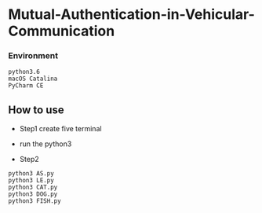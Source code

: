 # Mutual-Authentication-in-Vehicular-Communication

### Environment
```
python3.6
macOS Catalina
PyCharm CE
```
## How to use 

- Step1
create five terminal
- run the python3 

- Step2
```shell=
python3 AS.py
python3 LE.py
python3 CAT.py
python3 DOG.py
python3 FISH.py
```

















